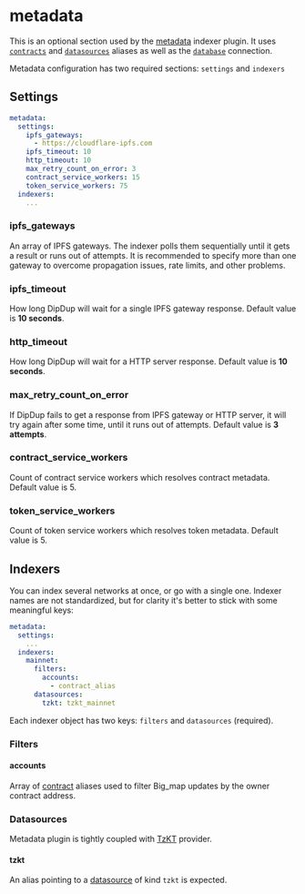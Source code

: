 # metadata

This is an optional section used by the [metadata](https://github.com/dipdup-io/metadata) indexer plugin. It uses [`contracts`](../config/contracts.md) and [`datasources`](../config/datasources.md) aliases as well as the [`database`](../config/database.md) connection.

Metadata configuration has two required sections: `settings` and `indexers`

## Settings

```yaml
metadata:
  settings:
    ipfs_gateways:
      - https://cloudflare-ipfs.com
    ipfs_timeout: 10
    http_timeout: 10
    max_retry_count_on_error: 3
    contract_service_workers: 15
    token_service_workers: 75
  indexers:
    ...
```

### ipfs\_gateways

An array of IPFS gateways. The indexer polls them sequentially until it gets a result or runs out of attempts. It is recommended to specify more than one gateway to overcome propagation issues, rate limits, and other problems.

### ipfs\_timeout

How long DipDup will wait for a single IPFS gateway response. Default value is **10 seconds**.

### http\_timeout

How long DipDup will wait for a HTTP server response. Default value is **10 seconds**.

### max\_retry\_count\_on\_error

If DipDup fails to get a response from IPFS gateway or HTTP server, it will try again after some time, until it runs out of attempts. Default value is **3 attempts**.

### contract\_service\_workers

Count of contract service workers which resolves contract metadata. Default value is 5.

### token\_service\_workers

Count of token service workers which resolves token metadata. Default value is 5.

## Indexers

You can index several networks at once, or go with a single one. Indexer names are not standardized, but for clarity it's better to stick with some meaningful keys:

```yaml
metadata:
  settings:
    ...
  indexers:
    mainnet:
      filters:
        accounts:
          - contract_alias
      datasources:
        tzkt: tzkt_mainnet
```

Each indexer object has two keys: `filters` and `datasources` (required).

### Filters

#### accounts

Array of [contract](../config/contracts.md) aliases used to filter Big\_map updates by the owner contract address.

### Datasources

Metadata plugin is tightly coupled with [TzKT](../config/datasources.md#tzkt) provider.

#### tzkt

An alias pointing to a [datasource](../config/datasources.md) of kind `tzkt` is expected.
